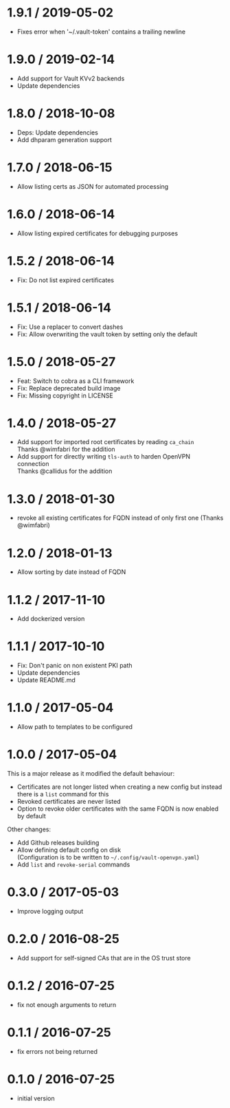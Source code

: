 # 1.9.1 / 2019-05-02

  * Fixes error when '~/.vault-token' contains a trailing newline

# 1.9.0 / 2019-02-14

  * Add support for Vault KVv2 backends
  * Update dependencies

# 1.8.0 / 2018-10-08

  * Deps: Update dependencies
  * Add dhparam generation support

# 1.7.0 / 2018-06-15

  * Allow listing certs as JSON for automated processing

# 1.6.0 / 2018-06-14

  * Allow listing expired certificates for debugging purposes

# 1.5.2 / 2018-06-14

  * Fix: Do not list expired certificates

# 1.5.1 / 2018-06-14

  * Fix: Use a replacer to convert dashes
  * Fix: Allow overwriting the vault token by setting only the default

# 1.5.0 / 2018-05-27

  * Feat: Switch to cobra as a CLI framework
  * Fix: Replace deprecated build image
  * Fix: Missing copyright in LICENSE

# 1.4.0 / 2018-05-27

- Add support for imported root certificates by reading `ca_chain`  
  Thanks @wimfabri for the addition
- Add support for directly writing `tls-auth` to harden OpenVPN connection  
  Thanks @callidus for the addition

# 1.3.0 / 2018-01-30

  * revoke all existing certificates for FQDN instead of only first one (Thanks @wimfabri)

# 1.2.0 / 2018-01-13

  * Allow sorting by date instead of FQDN

# 1.1.2 / 2017-11-10

  * Add dockerized version

# 1.1.1 / 2017-10-10

  * Fix: Don't panic on non existent PKI path
  * Update dependencies
  * Update README.md

# 1.1.0 / 2017-05-04

  * Allow path to templates to be configured

# 1.0.0 / 2017-05-04

This is a major release as it modified the default behaviour:
- Certificates are not longer listed when creating a new config but instead there is a `list` command for this
- Revoked certificates are never listed
- Option to revoke older certificates with the same FQDN is now enabled by default

Other changes:
  * Add Github releases building
  * Allow defining default config on disk  
    (Configuration is to be written to `~/.config/vault-openvpn.yaml`)
  * Add `list` and `revoke-serial` commands

# 0.3.0 / 2017-05-03

  * Improve logging output

# 0.2.0 / 2016-08-25

  * Add support for self-signed CAs that are in the OS trust store

# 0.1.2 / 2016-07-25

  * fix not enough arguments to return

# 0.1.1 / 2016-07-25

  * fix errors not being returned

# 0.1.0 / 2016-07-25

  * initial version